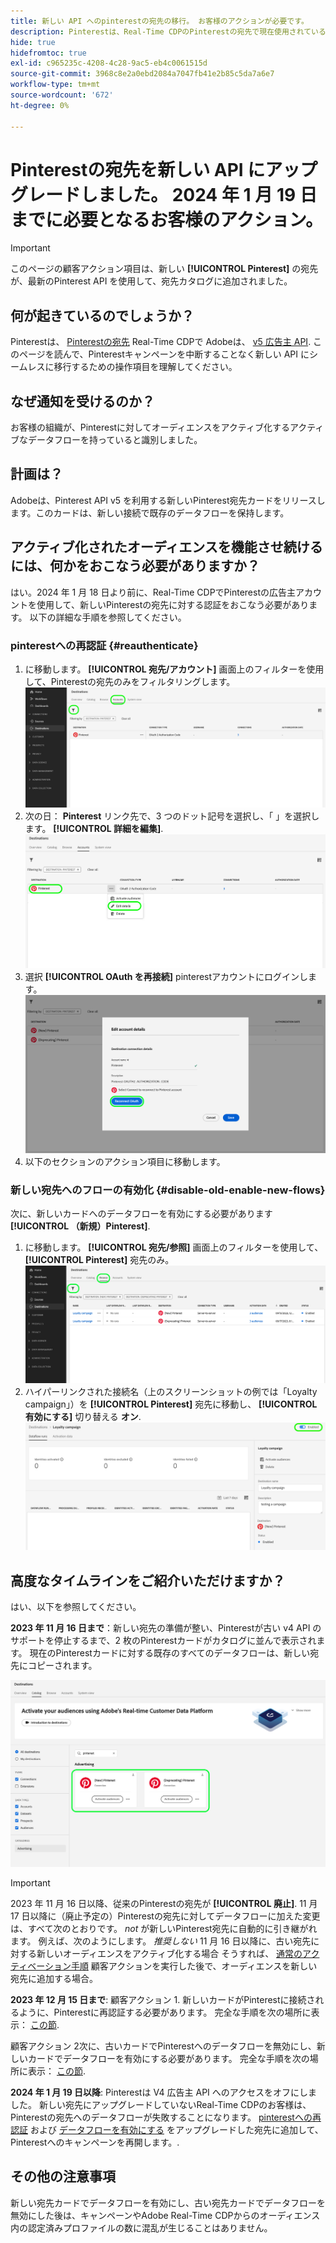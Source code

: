 ```yaml
---
title: 新しい API へのpinterestの宛先の移行。 お客様のアクションが必要です。
description: Pinterestは、Real-Time CDPのPinterestの宛先で現在使用されている v4 広告主 API を廃止します。 pinterestキャンペーンを中断することなく、新しい API にシームレスに移行するために、アクション項目を理解します。
hide: true
hidefromtoc: true
exl-id: c965235c-4208-4c28-9ac5-eb4c0061515d
source-git-commit: 3968c8e2a0ebd2084a7047fb41e2b85c5da7a6e7
workflow-type: tm+mt
source-wordcount: '672'
ht-degree: 0%

---
```


# Pinterestの宛先を新しい API にアップグレードしました。 2024 年 1 月 19 日までに必要となるお客様のアクション。

>[!IMPORTANT]
>
>このページの顧客アクション項目は、新しい **[!UICONTROL Pinterest]** の宛先が、最新のPinterest API を使用して、宛先カタログに追加されました。

## 何が起きているのでしょうか？

Pinterestは、 [Pinterestの宛先](/help/destinations/catalog/advertising/pinterest.md) Real-Time CDPで Adobeは、 [v5 広告主 API](https://developers.pinterest.com/docs/getting-started/migration/). このページを読んで、Pinterestキャンペーンを中断することなく新しい API にシームレスに移行するための操作項目を理解してください。

## なぜ通知を受けるのか？

お客様の組織が、Pinterestに対してオーディエンスをアクティブ化するアクティブなデータフローを持っていると識別しました。

## 計画は？

Adobeは、Pinterest API v5 を利用する新しいPinterest宛先カードをリリースします。このカードは、新しい接続で既存のデータフローを保持します。

## アクティブ化されたオーディエンスを機能させ続けるには、何かをおこなう必要がありますか？

はい。2024 年 1 月 18 日より前に、Real-Time CDPでPinterestの広告主アカウントを使用して、新しいPinterestの宛先に対する認証をおこなう必要があります。 以下の詳細な手順を参照してください。

### pinterestへの再認証 {#reauthenticate}

1. に移動します。 **[!UICONTROL 宛先/アカウント]** 画面上のフィルターを使用して、Pinterestの宛先のみをフィルタリングします。
   ![pinterestアカウントのみをフィルター](/help/destinations/assets/catalog/advertising/pinterest-migration/filter-pinterest-acconts-only.png)
2. 次の日： **Pinterest** リンク先で、3 つのドット記号を選択し、「 」を選択します。 **[!UICONTROL 詳細を編集]**.
   ![詳細を編集を選択](/help/destinations/assets/catalog/advertising/pinterest-migration/edit-details-pinterest.png)
3. 選択 **[!UICONTROL OAuth を再接続]** pinterestアカウントにログインします。
   ![「 OAuth を再接続」を選択します。](/help/destinations/assets/catalog/advertising/pinterest-migration/reconnect-oauth-pinterest.png)
4. 以下のセクションのアクション項目に移動します。

### 新しい宛先へのフローの有効化 {#disable-old-enable-new-flows}

次に、新しいカードへのデータフローを有効にする必要があります **[!UICONTROL （新規）Pinterest]**.

1. に移動します。 **[!UICONTROL 宛先/参照]** 画面上のフィルターを使用して、 **[!UICONTROL Pinterest]** 宛先のみ。
   ![pinterestのデータフローを「参照」タブでのみフィルタリングする](/help/destinations/assets/catalog/advertising/pinterest-migration/filter-pinterest-browse.png)
2. ハイパーリンクされた接続名（上のスクリーンショットの例では「Loyalty campaign」）を **[!UICONTROL Pinterest]** 宛先に移動し、 **[!UICONTROL 有効にする]** 切り替える **オン**.
   ![新しい接続の場合はオン、古い接続の場合はオフに切り替えます。](/help/destinations/assets/catalog/advertising/pinterest-migration/enable-disable-toggle-new-destination.png)

<!--

While no disruption to your campaigns is expected, remember to check in the Pinterest UI that everything works as expected.

-->

## 高度なタイムラインをご紹介いただけますか？

はい、以下を参照してください。

**2023 年 11 月 16 日まで**：新しい宛先の準備が整い、Pinterestが古い v4 API のサポートを停止するまで、2 枚のPinterestカードがカタログに並んで表示されます。 現在のPinterestカードに対する既存のすべてのデータフローは、新しい宛先にコピーされます。

![新旧のPinterestの宛先を並べて表示](/help/destinations/assets/catalog/advertising/pinterest-migration/pinterest-two-cards-side-by-side.png)

>[!IMPORTANT]
>
>2023 年 11 月 16 日以降、従来のPinterestの宛先が **[!UICONTROL 廃止]**. <span class="preview">11 月 17 日以降に（廃止予定の）Pinterestの宛先に対してデータフローに加えた変更は、すべて次のとおりです。 *not* が新しいPinterest宛先に自動的に引き継がれます。 </span>
>例えば、次のようにします。 *推奨しない* 11 月 16 日以降に、古い宛先に対する新しいオーディエンスをアクティブ化する場合 そうすれば、 [通常のアクティベーション手順](/help/destinations/ui/activate-segment-streaming-destinations.md) 顧客アクションを実行した後で、オーディエンスを新しい宛先に追加する場合。

**2023 年 12 月 15 日まで**: <span class="preview">顧客アクション 1</span>. 新しいカードがPinterestに接続されるように、Pinterestに再認証する必要があります。 完全な手順を次の場所に表示： [この節](#reauthenticate).

<span class="preview">顧客アクション 2</span>次に、古いカードでPinterestへのデータフローを無効にし、新しいカードでデータフローを有効にする必要があります。 完全な手順を次の場所に表示： [この節](#disable-old-enable-new-flows).

<!--

>[!IMPORTANT]
>
>After December 15th, 2023, Adobe does not guarantee the integrity of dataflows to the old **[!UICONTROL (Deprecating) Pinterest]** destination.

-->

**2024 年 1 月 19 日以降**: <span class="preview">Pinterestは V4 広告主 API へのアクセスをオフにしました。 新しい宛先にアップグレードしていないReal-Time CDPのお客様は、Pinterestの宛先へのデータフローが失敗することになります。 [pinterestへの再認証](#reauthenticate) および [データフローを有効にする](#disable-old-enable-new-flows) をアップグレードした宛先に追加して、Pinterestへのキャンペーンを再開します。</span>.

## その他の注意事項

新しい宛先カードでデータフローを有効にし、古い宛先カードでデータフローを無効にした後は、キャンペーンやAdobe Real-Time CDPからのオーディエンス内の認定済みプロファイルの数に混乱が生じることはありません。
